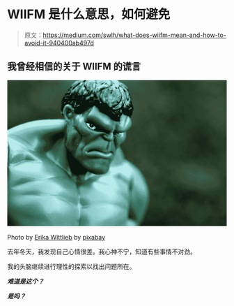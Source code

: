 # WIIFM 是什么意思，如何避免

> 原文：<https://medium.com/swlh/what-does-wiifm-mean-and-how-to-avoid-it-940400ab497d>

## 我曾经相信的关于 WIIFM 的谎言

![](img/71a46cd94dda9d149828122a70f22fa0.png)

Photo by [Erika Wittlieb](https://pixabay.com/users/erikawittlieb-427626/) by [pixabay](https://pixabay.com/photos/incredible-hulk-superhero-strong-1710710/)

去年冬天，我发现自己心情很差。我心神不宁，知道有些事情不对劲。

我的头脑继续进行理性的探索以找出问题所在。

***难道是这个？***

***是吗？***